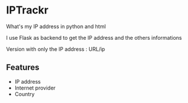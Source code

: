 # IPTrackr
What's my IP address in python and html

I use Flask as backend to get the IP address and the others informations

Version with only the IP address : URL/ip
## Features
* IP address
* Internet provider
* Country
